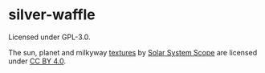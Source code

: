 # silver-waffle

Licensed under GPL-3.0.

The sun, planet and milkyway [textures](https://www.solarsystemscope.com/textures/) by [Solar System Scope](https://www.solarsystemscope.com) are licensed under [CC BY 4.0](https://creativecommons.org/licenses/by/4.0/).

